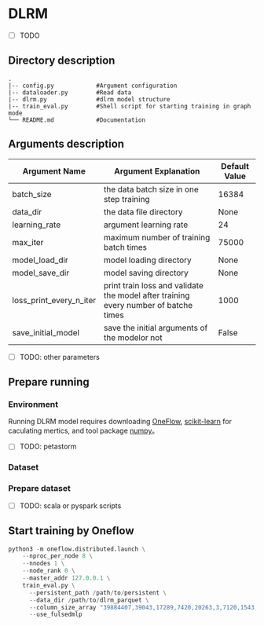 # DLRM
- [ ] TODO

## Directory description
```
.
|-- config.py            #Argument configuration
|-- dataloader.py        #Read data
|-- dlrm.py              #dlrm model structure
|-- train_eval.py        #Shell script for starting training in graph mode
└── README.md            #Documentation
```
## Arguments description
|Argument Name|Argument Explanation|Default Value|
|-----|---|------|
|batch_size|the data batch size in one step training|16384|
|data_dir|the data file directory|None|
|learning_rate|argument learning rate|24|
|max_iter|maximum number of training batch times|75000|
|model_load_dir|model loading directory|None|
|model_save_dir|model saving directory|None|
|loss_print_every_n_iter|print train loss and validate the model after training every number of batche times|1000|
|save_initial_model|save the initial arguments of the modelor not|False|

- [ ] TODO: other parameters

## Prepare running
### Environment
Running DLRM model requires downloading [OneFlow](https://github.com/Oneflow-Inc/oneflow), [scikit-learn](https://scikit-learn.org/stable/install.html) for caculating mertics, and tool package [numpy](https://numpy.org/)。

- [ ] TODO: petastorm
### Dataset

### Prepare dataset 
- [ ] TODO: scala or pyspark scripts

## Start training by Oneflow
```python
python3 -m oneflow.distributed.launch \
    --nproc_per_node 8 \
    --nnodes 1 \
    --node_rank 0 \
    --master_addr 127.0.0.1 \
    train_eval.py \
      --persistent_path /path/to/persistent \
      --data_dir /path/to/dlrm_parquet \
      --column_size_array "39884407,39043,17289,7420,20263,3,7120,1543,63,38532952,2953546,403346,10,2208,11938,155,4,976,14,39979772,25641295,39664985,585935,12972,108,36" \
      --use_fulsedmlp
```






